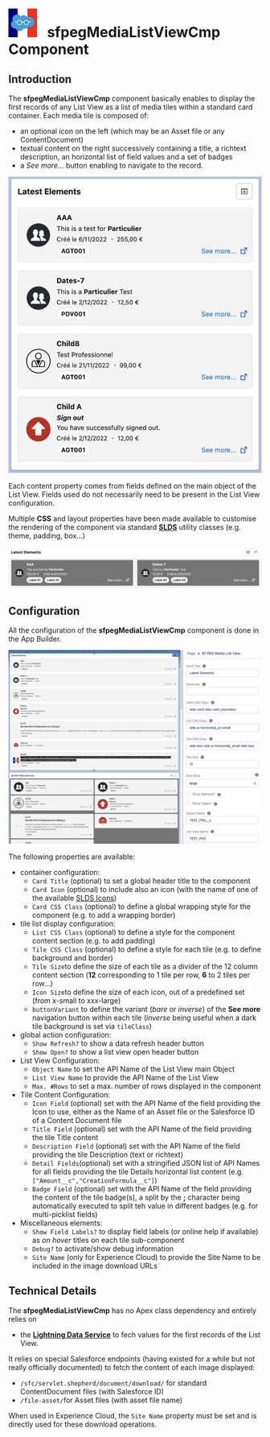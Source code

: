# ![Logo](/media/Logo.png) &nbsp; **sfpegMediaListViewCmp** Component

## Introduction

The **sfpegMediaListViewCmp** component basically enables to display the first records of any List View
as a list of media tiles within a standard card container. Each media tile is composed of:
* an optional icon on the left (which may be an Asset file or any ContentDocument)
* textual content on the right successively containing a title, a richtext description, an horizontal
list of field values and a set of badges
* a _See more..._ button enabling to navigate to the record.

![Media List View](/media/sfpegMediaListView.png)

Each content property comes from fields defined on the main object of the List View. Fields used
do not necessarily need to be present in the List View configuration.

Multiple **CSS** and layout properties have been made available to customise the rendering of the component 
via standard **[SLDS](https://www.lightningdesignsystem.com/)** utility classes (e.g. theme, padding, box...)

![Inverse Media List View](/media/sfpegMediaListViewInverse.png)


## Configuration

All the configuration of the **sfpegMediaListViewCmp** component is done in the App Builder.

![Media List View Configuration](/media/sfpegMediaListViewConfig.png)

The following properties are available:
* container configuration:
    * `Card Title` (optional) to set a global header title to the component
    * `Card Icon` (optional) to include also an icon (with the name of one of the available
     [SLDS Icons](https://www.lightningdesignsystem.com/icons/))
    * `Card CSS Class` (optional) to define a global wrapping style for the component (e.g. to add a wrapping border)
* tile list display configuration:
    * `List CSS Class` (optional) to define a style for the component content section (e.g. to add padding)
    * `Tile CSS Class` (optional) to define a style for each tile (e.g. to define background and border)
    * `Tile Size`to define the size of each tile as a divider of the 12 column content section
    (**12** corresponding to 1 tile per row, **6** to 2 tiles per row...)
    * `Icon Size`to define the size of each icon, out of a predefined set (from x-small to xxx-large)
    * `buttonVariant` to define the variant (_bare_ or _inverse_) of the **See more** navigation button
    within each tile (_inverse_ being useful when a dark tile background is set via  `tileClass`)
* global action configuration:
    * `Show Refresh?` to show a data refresh header button
    * `Show Open?` to show a list view open header button
* List View Configuration:
    * `Object Name` to set the API Name of the List View main Object
    * `List View Name` to provide the API Name of the List View
    * `Max. #Rows` to set a max. number of rows displayed in the component
* Tile Content Configuration:
    * `Icon Field` (optional) set with the API Name of the field providing the Icon to use, either as the 
    Name of an Asset file or the Salesforce ID of a Content Document file
    * `Title Field` (optional) set with the API Name of the field providing the tile Title content
    * `Description Field` (optional) set with the API Name of the field providing the tile Description 
    (text or richtext)
    * `Detail Fields`(optional) set with a stringified JSON list of API Names for all fields providing the tile 
    Details horizontal list content (e.g. `["Amount__c","CreationFormula__c"]`)
    * `Badge Field` (optional) set with the API Name of the field providing the content of the tile badge(s),
    a split by the **;** character being automatically executed to split teh value in different badges
    (e.g. for multi-picklist fields)
* Miscellaneous elements:
    * `Show Field Labels?` to display field labels (or online help if available) as _on hover_ titles on each 
    tile sub-component
    * `Debug?` to activate/show debug information
    * `Site Name` (only for Experience Cloud) to provide the Site Name to be included in the image download URLs


## Technical Details

The  **sfpegMediaListViewCmp** has no Apex class dependency and entirely relies on
* the **[Lightning Data Service](https://developer.salesforce.com/docs/component-library/documentation/en/lwc/data_ui_api)** to fech values for the first records of the List View.

It relies on special Salesforce endpoints (having existed for a while but not really officially documented)
to fetch the content of each image displayed:
* `/sfc/servlet.shepherd/document/download/` for standard ContentDocument files (with Salesforce ID)
* `/file-asset/`for Asset files (with asset file name)

When used in Experience Cloud, the `Site Name` property must be set and is directly used for these download
operations.